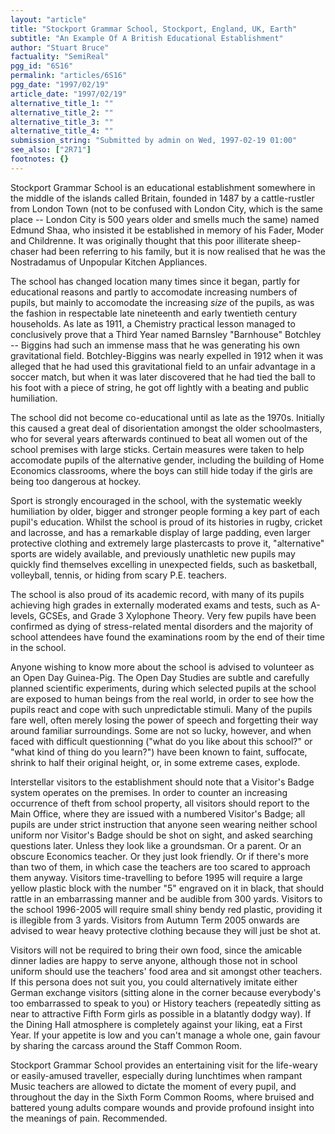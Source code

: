 ```yaml
---
layout: "article"
title: "Stockport Grammar School, Stockport, England, UK, Earth"
subtitle: "An Example Of A British Educational Establishment"
author: "Stuart Bruce"
factuality: "SemiReal"
pgg_id: "6S16"
permalink: "articles/6S16"
pgg_date: "1997/02/19"
article_date: "1997/02/19"
alternative_title_1: ""
alternative_title_2: ""
alternative_title_3: ""
alternative_title_4: ""
submission_string: "Submitted by admin on Wed, 1997-02-19 01:00"
see_also: ["2R71"]
footnotes: {}
---
```

<div>
<p>Stockport Grammar School is an educational establishment somewhere in the middle of the islands called Britain, founded in 1487 by a cattle-rustler from London Town (not to be confused with London City, which is the same place -- London City is 500 years older and smells much the same) named Edmund Shaa, who insisted it be established in memory of his Fader, Moder and Childrenne. It was originally thought that this poor illiterate sheep-chaser had been referring to his family, but it is now realised that he was the Nostradamus of Unpopular Kitchen Appliances.</p>
<p>The school has changed location many times since it began, partly for educational reasons and partly to accomodate increasing numbers of pupils, but mainly to accomodate the increasing <em>size</em> of the pupils, as was the fashion in respectable late nineteenth and early twentieth century households. As late as 1911, a Chemistry practical lesson managed to conclusively prove that a Third Year named Barnsley "Barnhouse" Botchley -- Biggins had such an immense mass that he was generating his own gravitational field. Botchley-Biggins was nearly expelled in 1912 when it was alleged that he had used this gravitational field to an unfair advantage in a soccer match, but when it was later discovered that he had tied the ball to his foot with a piece of string, he got off lightly with a beating and public humiliation.</p>
<p>The school did not become co-educational until as late as the 1970s. Initially this caused a great deal of disorientation amongst the older schoolmasters, who for several years afterwards continued to beat all women out of the school premises with large sticks. Certain measures were taken to help accomodate pupils of the alternative gender, including the building of Home Economics classrooms, where the boys can still hide today if the girls are being too dangerous at hockey.</p>
<p>Sport is strongly encouraged in the school, with the systematic weekly humiliation by older, bigger and stronger people forming a key part of each pupil's education. Whilst the school is proud of its histories in rugby, cricket and lacrosse, and has a remarkable display of large padding, even larger protective clothing and extremely large plastercasts to prove it, "alternative" sports are widely available, and previously unathletic new pupils may quickly find themselves excelling in unexpected fields, such as basketball, volleyball, tennis, or hiding from scary P.E. teachers.</p>
<p>The school is also proud of its academic record, with many of its pupils achieving high grades in externally moderated exams and tests, such as A-levels, GCSEs, and Grade 3 Xylophone Theory. Very few pupils have been confirmed as dying of stress-related mental disorders and the majority of school attendees have found the examinations room by the end of their time in the school.</p>
<p>Anyone wishing to know more about the school is advised to volunteer as an Open Day Guinea-Pig. The Open Day Studies are subtle and carefully planned scientific experiments, during which selected pupils at the school are exposed to human beings from the real world, in order to see how the pupils react and cope with such unpredictable stimuli. Many of the pupils fare well, often merely losing the power of speech and forgetting their way around familiar surroundings. Some are not so lucky, however, and when faced with difficult questionning ("what do you like about this school?" or "what kind of thing do you learn?") have been known to faint, suffocate, shrink to half their original height, or, in some extreme cases, explode.</p>
<p>Interstellar visitors to the establishment should note that a Visitor's Badge system operates on the premises. In order to counter an increasing occurrence of theft from school property, all visitors should report to the Main Office, where they are issued with a numbered Visitor's Badge; all pupils are under strict instruction that anyone seen wearing neither school uniform nor Visitor's Badge should be shot on sight, and asked searching questions later. Unless they look like a groundsman. Or a parent. Or an obscure Economics teacher. Or they just look friendly. Or if there's more than two of them, in which case the teachers are too scared to approach them anyway. Visitors time-travelling to before 1995 will require a large yellow plastic block with the number "5" engraved on it in black, that should rattle in an embarrassing manner and be audible from 300 yards. Visitors to the school 1996-2005 will require small shiny bendy red plastic, providing it is illegible from 3 yards. Visitors from Autumn Term 2005 onwards are advised to wear heavy protective clothing because they will just be shot at.</p>
<p>Visitors will not be required to bring their own food, since the amicable dinner ladies are happy to serve anyone, although those not in school uniform should use the teachers' food area and sit amongst other teachers. If this persona does not suit you, you could alternatively imitate either German exchange visitors (sitting alone in the corner because everybody's too embarrassed to speak to you) or History teachers (repeatedly sitting as near to attractive Fifth Form girls as possible in a blatantly dodgy way). If the Dining Hall atmosphere is completely against your liking, eat a First Year. If your appetite is low and you can't manage a whole one, gain favour by sharing the carcass around the Staff Common Room.</p>
<p>Stockport Grammar School provides an entertaining visit for the life-weary or easily-amused traveller, especially during lunchtimes when rampant Music teachers are allowed to dictate the moment of every pupil, and throughout the day in the Sixth Form Common Rooms, where bruised and battered young adults compare wounds and provide profound insight into the meanings of pain. Recommended.</p>
</div>
